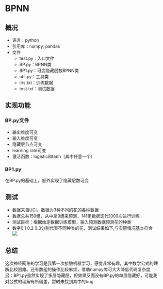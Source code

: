 # BPNN
## 概况
- 语言：python
- 引用库：numpy, pandas
- 文件
    - test.py：入口文件
    - BP.py：BPNN类
    - BP1.py：可变隐藏层数BPNN类
    - util.py：工具类
    - iris.txt：训练数据
    - test.txt：测试数据

## 实现功能
### BP.py文件
- 输出维度可变
- 输入维度可变
- 隐藏层节点可变
- learning rate可变
- 激活函数：logistic和tanh（其中任意一个）

### BP1.py
在BP.py的基础上，额外实现了隐藏层数可变

## 测试
- 数据来自[UCI](https://archive.ics.uci.edu/ml/datasets.html)，数据为3种不同的花的各种数据
- 数据总共150组，从中拿9组来预测，141组数据迭代1000次进行训练
- 测试目标：根据给定数据训练模型，输入预测数据预测花的种类
- 数字0.1  0.2  0.3分别代表不同种类的花，测试结果如下,与实际情况基本符合
![](http://wx4.sinaimg.cn/mw690/006AMixJly1fxqe0t1e1ej30n0075mxa.jpg)

## 总结
这次神经网络的学习是我第一次接触机器学习，感觉非常有趣，其中数学公式的理解比较困难。还有数组的操作比较麻烦，借助numpy库可大大降低代码复杂度另：BP1.py虽然实现了多层隐藏层，但效果反而没有BP.py的单层隐藏好，可能我对公式的理解有所偏差，暂时未找到其中的bug

